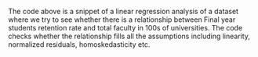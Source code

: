 The code above is a snippet of a linear regression analysis of a dataset where we try to see whether there is a relationship between Final year students retention rate and total faculty in 100s of universities. The code checks whether the relationship fills all the assumptions including linearity, normalized residuals, homoskedasticity etc. 
